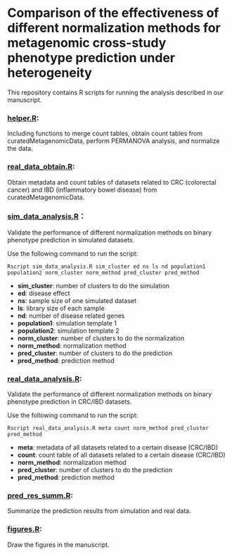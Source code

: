 # Comparison of the effectiveness of different normalization methods for metagenomic cross-study phenotype prediction under heterogeneity

This repository contains R scripts for running the analysis described in our manuscript. 

### [helper.R](https://github.com/wbb121/Norm-Methods-Comparison/blob/main/helper.R):

Including functions to merge count tables, obtain count tables from curatedMetagenomicData, perform PERMANOVA analysis, and normalize the data.

### [real_data_obtain.R](https://github.com/wbb121/Norm-Methods-Comparison/blob/main/real_data_obtain.R):

Obtain metadata and count tables of datasets related to CRC (colorectal cancer) and IBD (inflammatory bowel disease) from curatedMetagenomicData.

### [sim_data_analysis.R](https://github.com/wbb121/Norm-Methods-Comparison/blob/main/sim_data_analysis.R)：

Validate the performance of different normalization methods on binary phenotype prediction in simulated datasets.

Use the following command to run the script:

```shell
Rscript sim_data_analysis.R sim_cluster ed ns ls nd population1 population2 norm_cluster norm_method pred_cluster pred_method
```

+ **sim_cluster**: number of clusters to do the simulation
+ **ed**: disease effect
+ **ns**: sample size of one simulated dataset
+ **ls**: library size of each sample
+ **nd**: number of disease related genes
+ **population1**: simulation template 1
+ **population2**: simulation template 2
+ **norm_cluster**: number of clusters to do the normalization
+ **norm_method**: normalization method
+ **pred_cluster**: number of clusters to do the prediction
+ **pred_method**: prediction method

### [real_data_analysis.R](https://github.com/wbb121/Norm-Methods-Comparison/blob/main/real_data_analysis.R):

Validate the performance of different normalization methods on binary phenotype prediction in CRC/IBD datasets.

Use the following command to run the script:

```shell
Rscript real_data_analysis.R meta count norm_method pred_cluster pred_method
```

+ **meta**: metadata of all datasets related to a certain disease (CRC/IBD)
+ **count**: count table of all datasets related to a certain disease (CRC/IBD)
+ **norm_method**: normalization method
+ **pred_cluster**: number of clusters to do the prediction
+ **pred_method**: prediction method

### [pred_res_summ.R](https://github.com/wbb121/Norm-Methods-Comparison/blob/main/pred_res_summ.R):

Summarize the prediction results from simulation and real data.

### [figures.R](https://github.com/wbb121/Norm-Methods-Comparison/blob/main/figures.R): 

Draw the figures in the manuscript.



